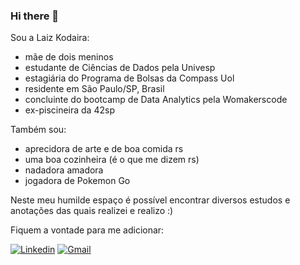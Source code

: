 ### Hi there 👋

<!--
**lhkodaira/lhkodaira** is a ✨ _special_ ✨ repository because its `README.md` (this file) appears on your GitHub profile.

Here are some ideas to get you started:

- 🔭 I’m currently working on ...
- 🌱 I’m currently learning ...
- 👯 I’m looking to collaborate on ...
- 🤔 I’m looking for help with ...
- 💬 Ask me about ...
- 📫 How to reach me: ...
- 😄 Pronouns: ...
- ⚡ Fun fact: ...
-->
Sou a Laiz Kodaira: 
- mãe de dois meninos
- estudante de Ciências de Dados pela Univesp
- estagiária do Programa de Bolsas da Compass Uol
- residente em São Paulo/SP, Brasil
- concluinte do bootcamp de Data Analytics pela Womakerscode
- ex-piscineira da 42sp

Também sou:
- aprecidora de arte e de boa comida rs
- uma boa cozinheira (é o que me dizem rs)
- nadadora amadora
- jogadora de Pokemon Go

Neste meu humilde espaço é possível encontrar diversos estudos e anotações das quais realizei e realizo :) 

Fiquem a vontade para me adicionar:

[![Linkedin](https://img.shields.io/badge/LinkedIn-0077B5?style=for-the-badge&logo=linkedin&logoColor=white)](<https://www.linkedin.com/in/laizkodaira/>) [![Gmail](https://img.shields.io/badge/Gmail-D14836?style=for-the-badge&logo=gmail&logoColor=white)](<mailto:laizkdr@gmail.com>)  
